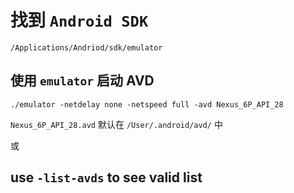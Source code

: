找到 `Android SDK`
============

`/Applications/Andriod/sdk/emulator`

使用 `emulator` 启动 AVD
---------------

`./emulator -netdelay none -netspeed full -avd Nexus_6P_API_28`

`Nexus_6P_API_28.avd` 默认在 `/User/.android/avd/` 中


或

use `-list-avds` to see valid list
-------------